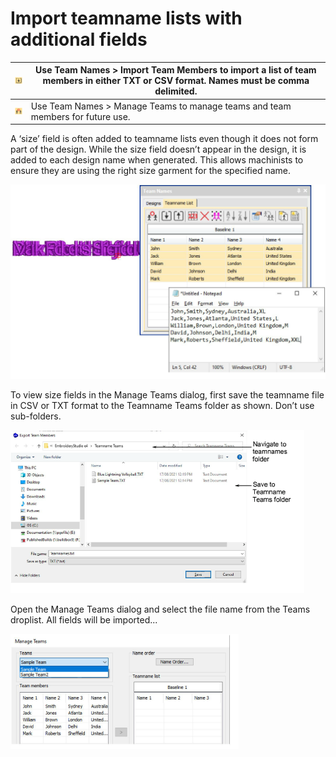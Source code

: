 # Import teamname lists with additional fields

| ![ImportMembers00012.png](assets/ImportMembers00012.png) | Use Team Names > Import Team Members to import a list of team members in either TXT or CSV format. Names must be comma delimited. |
| -------------------------------------------------------- | --------------------------------------------------------------------------------------------------------------------------------- |
| ![ManageTeams00013.png](assets/ManageTeams00013.png)     | Use Team Names > Manage Teams to manage teams and team members for future use.                                                    |

A ‘size’ field is often added to teamname lists even though it does not form part of the design. While the size field doesn’t appear in the design, it is added to each design name when generated. This allows machinists to ensure they are using the right size garment for the specified name.

![TeamNamesSizes.png](assets/TeamNamesSizes.png)

To view size fields in the Manage Teams dialog, first save the teamname file in CSV or TXT format to the Teamname Teams folder as shown. Don’t use sub-folders.

![TeamsSaveList.png](assets/TeamsSaveList.png)

Open the Manage Teams dialog and select the file name from the Teams droplist. All fields will be imported...

![lettering_names00018.png](assets/lettering_names00018.png)
